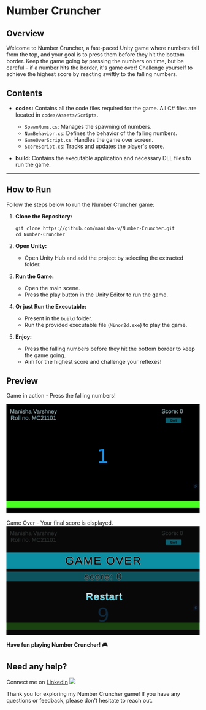 # Number Cruncher

## Overview

Welcome to Number Cruncher, a fast-paced Unity game where numbers fall from the top, and your goal is to press them before they hit the bottom border. Keep the game going by pressing the numbers on time, but be careful – if a number hits the border, it's game over! Challenge yourself to achieve the highest score by reacting swiftly to the falling numbers.

## Contents

- **codes:** Contains all the code files required for the game. All C# files are located in `codes/Assets/Scripts`.
  - `SpawnNums.cs`: Manages the spawning of numbers.
  - `NumBehavior.cs`: Defines the behavior of the falling numbers.
  - `GameOverScript.cs`: Handles the game over screen.
  - `ScoreScript.cs`: Tracks and updates the player's score.

- **build:** Contains the executable application and necessary DLL files to run the game.

---

## How to Run

Follow the steps below to run the Number Cruncher game:

1. **Clone the Repository:**
   ```
   git clone https://github.com/manisha-v/Number-Cruncher.git
   cd Number-Cruncher
   ```

2. **Open Unity:**
   - Open Unity Hub and add the project by selecting the extracted folder.

3. **Run the Game:**
   - Open the main scene.
   - Press the play button in the Unity Editor to run the game.

4. **Or just Run the Executable:**
   - Present in the `build` folder.
   - Run the provided executable file (`Minor2d.exe`) to play the game.

5. **Enjoy:**
   - Press the falling numbers before they hit the bottom border to keep the game going.
   - Aim for the highest score and challenge your reflexes!

## Preview

Game in action - Press the falling numbers!

![Screenshot 1](images/img1.png)

Game Over - Your final score is displayed.
![Screenshot 2](images/img2.png)

**Have fun playing Number Cruncher! 🎮**

## Need any help?
Connect me on [LinkedIn](https://www.linkedin.com/in/your-linkedin-profile/)  <img src="https://cdn.iconscout.com/icon/free/png-256/linkedin-162-498418.png" width="25"> 

Thank you for exploring my Number Cruncher game! If you have any questions or feedback, please don't hesitate to reach out.
